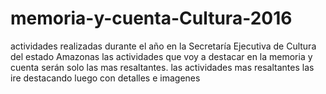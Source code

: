 # memoria-y-cuenta-Cultura-2016
actividades realizadas durante el año en la Secretaría Ejecutiva de Cultura del estado Amazonas
las actividades que voy a destacar en la memoria y cuenta serán solo las mas resaltantes.
las actividades mas resaltantes las ire destacando luego con detalles e imagenes
